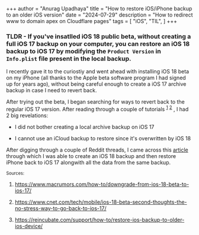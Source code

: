 +++
author = "Anurag Upadhaya"
title = "How to restore iOS/iPhone backup to an older iOS version"
date = "2024-07-29"
description = "How to redirect www to domain apex on Cloudflare pages"
tags = [
    "iOS",
    "TIL",
]
+++

### TLDR - If you've insatlled iOS 18 public beta, without creating a full iOS 17 backup on your computer, you can restore an iOS 18 backup to iOS 17 by modifying the `Product Version` in `Info.plist` file present in the local backup.

I recently gave it to the curiostiy and went ahead with installing iOS 18 beta on my iPhone (all thanks to the Apple beta software program I had signed up for years ago), without being careful enough to create a iOS 17 archive backup in case I need to revert back.

After trying out the beta, I began searching for ways to revert back to the regular iOS 17 version. After reading through a couple of tutorials <sup>[1](https://www.macrumors.com/how-to/downgrade-from-ios-18-beta-to-ios-17/)</sup> <sup>[2](https://www.cnet.com/tech/mobile/ios-18-beta-second-thoughts-the-no-stress-way-to-go-back-to-ios-17/)</sup> , I had 2 big revelations:

* I did not bother creating a local archive backup on iOS 17

* I cannot use an iCloud backup to restore since it's overwritten by iOS 18

After digging through a couple of Reddit threads, I came across this [article](https://reincubate.com/support/how-to/restore-ios-backup-to-older-ios-device/) through which I was able to create an iOS 18 backup and then restore iPhone back to iOS 17 alongwith all the data from the same backup.

<small>Sources:</small>

1) https://www.macrumors.com/how-to/downgrade-from-ios-18-beta-to-ios-17/

2) https://www.cnet.com/tech/mobile/ios-18-beta-second-thoughts-the-no-stress-way-to-go-back-to-ios-17/

3) https://reincubate.com/support/how-to/restore-ios-backup-to-older-ios-device/